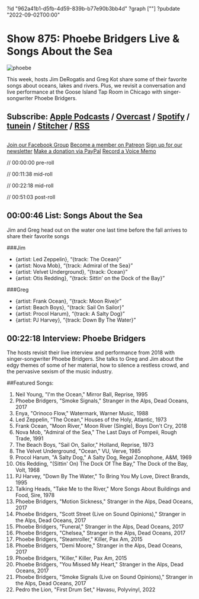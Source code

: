 ?id "962a41b1-d5fb-4d59-839b-b77e90b3bb4d"
?graph [""]
?pubdate "2022-09-02T00:00"
# Show 875: Phoebe Bridgers Live & Songs About the Sea
![phoebe](https://static.soundopinions.org/images/2022/screen-shot-2022-08-29-at-10-05-14-am.png)

This week, hosts Jim DeRogatis and Greg Kot share some of their favorite songs about oceans, lakes and rivers. Plus, we revisit a conversation and live performance at the Goose Island Tap Room in Chicago with singer-songwriter Phoebe Bridgers. 

## Subscribe: [Apple Podcasts](https://itunes.apple.com/us/podcast/sound-opinions/id94793843) / [Overcast](https://overcast.fm/itunes94793843/sound-opinions) / [Spotify](https://open.spotify.com/show/1kNR8YL7TBrQuRxDdS4wtU) / [tunein](https://tunein.com/podcasts/Music-Podcasts/Sound-Opinions-p60273/) / [Stitcher](http://www.stitcher.com/podcast/sound-opinions) / [RSS](https://feeds.simplecast.com/Nn6fjnB0)

##
[Join our Facebook Group](https://bit.ly/3sivr9T)
[Become a member on Patreon](https://bit.ly/3slWZvc)
[Sign up for our newsletter](https://bit.ly/3eEvRnG)
[Make a donation via PayPal](https://bit.ly/3dmt9lU)
[Record a Voice Memo](https://bit.ly/2RyD5Ah)


// 00:00:00 pre-roll

// 00:11:38 mid-roll

// 00:22:18 mid-roll

// 00:51:03 post-roll


## 00:00:46 List: Songs About the Sea

Jim and Greg head out on the water one last time before the fall arrives to share their favorite songs

###Jim
- {artist: Led Zeppelin}, “{track: The Ocean}”
- {artist: Nova Mob}, “{track: Admiral of the Sea}”
- {artist: Velvet Underground}, “{track: Ocean}”
- {artist: Otis Redding}, “{track: Sittin’ on the Dock of the Bay}”


###Greg
- {artist: Frank Ocean}, “{track: Moon Rive}r”
- {artist: Beach Boys}, “{track: Sail On Sailor}”
- {artist: Procol Harum}, “{track: A Salty Dog}”
- {artist: PJ Harvey}, “{track: Down By The Water}” 


## 00:22:18 Interview: Phoebe Bridgers

The hosts revisit their live interview and performance from 2018 with singer-songwriter Phoebe Bridgers. She talks to Greg and Jim about the edgy themes of some of her material, how to silence a restless crowd, and the pervasive sexism of the music industry.



##Featured Songs:

1. Neil Young, "I'm the Ocean," Mirror Ball, Reprise, 1995
1. Phoebe Bridgers, "Smoke Signals," Stranger in the Alps, Dead Oceans, 2017
1. Enya, "Orinoco Flow," Watermark, Warner Music, 1988
1. Led Zeppelin, "The Ocean," Houses of the Holy, Atlantic, 1973
1. Frank Ocean, "Moon River," Moon River (Single), Boys Don't Cry, 2018
1. Nova Mob, "Admiral of the Sea," The Last Days of Pompeii, Rough Trade, 1991
1. The Beach Boys, "Sail On, Sailor," Holland, Reprise, 1973
1. The Velvet Underground, "Ocean," VU, Verve, 1985
1. Procol Harum, "A Salty Dog," A Salty Dog, Regal Zonophone, A&M, 1969
1. Otis Redding, "(Sittin' On) The Dock Of The Bay," The Dock of the Bay, Volt, 1968
1. PJ Harvey, "Down By The Water," To Bring You My Love, Direct Brands, 1995
1. Talking Heads, "Take Me to the River," More Songs About Buildings and Food, Sire, 1978
1. Phoebe Bridgers, "Motion Sickness," Stranger in the Alps, Dead Oceans, 2017
1. Phoebe Bridgers, "Scott Street (Live on Sound Opinions)," Stranger in the Alps, Dead Oceans, 2017
1. Phoebe Bridgers, "Funeral," Stranger in the Alps, Dead Oceans, 2017
1. Phoebe Bridgers, "Chelsea," Stranger in the Alps, Dead Oceans, 2017
1. Phoebe Bridgers, "Steamroller," Killer, Pax Am, 2015
1. Phoebe Bridgers, "Demi Moore," Stranger in the Alps, Dead Oceans, 2017
1. Phoebe Bridgers, "Killer," Killer, Pax Am, 2015
1. Phoebe Bridgers, "You Missed My Heart," Stranger in the Alps, Dead Oceans, 2017
1. Phoebe Bridgers, "Smoke Signals (Live on Sound Opinions)," Stranger in the Alps, Dead Oceans, 2017
1. Pedro the Lion, "First Drum Set," Havasu, Polyvinyl, 2022